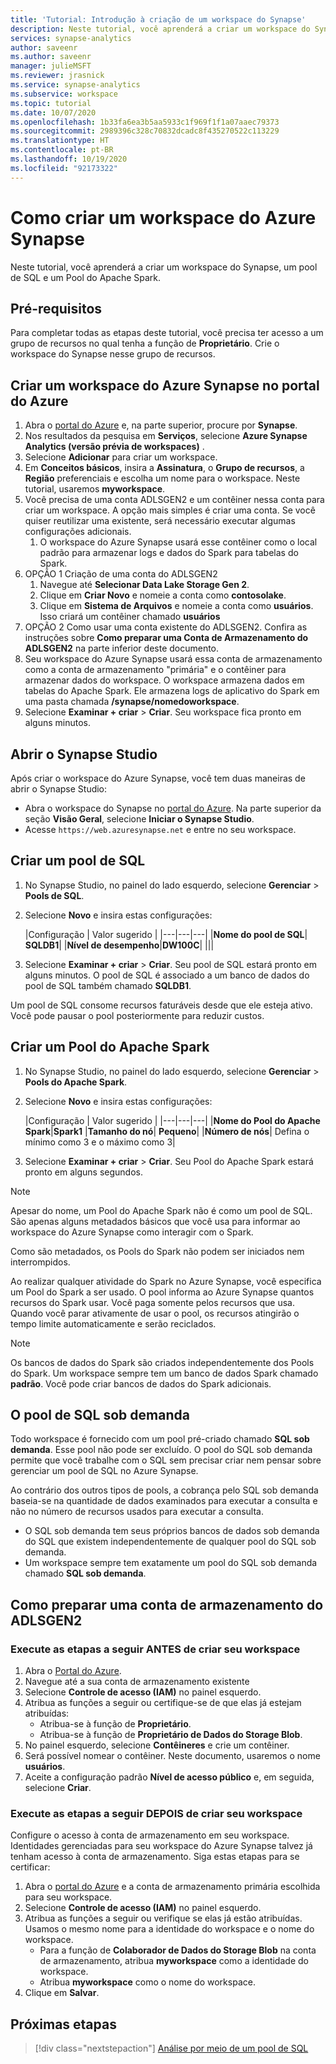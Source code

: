 ```yaml
---
title: 'Tutorial: Introdução à criação de um workspace do Synapse'
description: Neste tutorial, você aprenderá a criar um workspace do Synapse, um pool de SQL e um Pool do Apache Spark.
services: synapse-analytics
author: saveenr
ms.author: saveenr
manager: julieMSFT
ms.reviewer: jrasnick
ms.service: synapse-analytics
ms.subservice: workspace
ms.topic: tutorial
ms.date: 10/07/2020
ms.openlocfilehash: 1b33fa6ea3b5aa5933c1f969f1f1a07aaec79373
ms.sourcegitcommit: 2989396c328c70832dcadc8f435270522c113229
ms.translationtype: HT
ms.contentlocale: pt-BR
ms.lasthandoff: 10/19/2020
ms.locfileid: "92173322"
---
```

# <a name="creating-a-synapse-workspace"></a>Como criar um workspace do Azure Synapse

Neste tutorial, você aprenderá a criar um workspace do Synapse, um pool de SQL e um Pool do Apache Spark. 

## <a name="prerequisites"></a>Pré-requisitos

Para completar todas as etapas deste tutorial, você precisa ter acesso a um grupo de recursos no qual tenha a função de **Proprietário**. Crie o workspace do Synapse nesse grupo de recursos.

## <a name="create-a-synapse-workspace-in-the-azure-portal"></a>Criar um workspace do Azure Synapse no portal do Azure

1. Abra o [portal do Azure](https://portal.azure.com) e, na parte superior, procure por **Synapse**.
1. Nos resultados da pesquisa em **Serviços**, selecione **Azure Synapse Analytics (versão prévia de workspaces)** .
1. Selecione **Adicionar** para criar um workspace.
1. Em **Conceitos básicos**, insira a **Assinatura**, o **Grupo de recursos**, a **Região** preferenciais e escolha um nome para o workspace. Neste tutorial, usaremos **myworkspace**.
1. Você precisa de uma conta ADLSGEN2 e um contêiner nessa conta para criar um workspace. A opção mais simples é criar uma conta. Se você quiser reutilizar uma existente, será necessário executar algumas configurações adicionais. 
    1. O workspace do Azure Synapse usará esse contêiner como o local padrão para armazenar logs e dados do Spark para tabelas do Spark.
1. OPÇÃO 1 Criação de uma conta do ADLSGEN2 
    1. Navegue até **Selecionar Data Lake Storage Gen 2**. 
    1. Clique em **Criar Novo** e nomeie a conta como **contosolake**.
    1. Clique em **Sistema de Arquivos** e nomeie a conta como **usuários**. Isso criará um contêiner chamado **usuários**
1. OPÇÃO 2 Como usar uma conta existente do ADLSGEN2. Confira as instruções sobre **Como preparar uma Conta de Armazenamento do ADLSGEN2** na parte inferior deste documento.
1. Seu workspace do Azure Synapse usará essa conta de armazenamento como a conta de armazenamento "primária" e o contêiner para armazenar dados do workspace. O workspace armazena dados em tabelas do Apache Spark. Ele armazena logs de aplicativo do Spark em uma pasta chamada **/synapse/nomedoworkspace**.
1. Selecione **Examinar + criar** > **Criar**. Seu workspace fica pronto em alguns minutos.

## <a name="open-synapse-studio"></a>Abrir o Synapse Studio

Após criar o workspace do Azure Synapse, você tem duas maneiras de abrir o Synapse Studio:

* Abra o workspace do Synapse no [portal do Azure](https://portal.azure.com). Na parte superior da seção **Visão Geral**, selecione **Iniciar o Synapse Studio**.
* Acesse `https://web.azuresynapse.net` e entre no seu workspace.

## <a name="create-a-sql-pool"></a>Criar um pool de SQL

1. No Synapse Studio, no painel do lado esquerdo, selecione **Gerenciar** > **Pools de SQL**.
1. Selecione **Novo** e insira estas configurações:

    |Configuração | Valor sugerido | 
    |---|---|---|
    |**Nome do pool de SQL**| **SQLDB1**|
    |**Nível de desempenho**|**DW100C**|
    |||

1. Selecione **Examinar + criar** > **Criar**. Seu pool de SQL estará pronto em alguns minutos. O pool de SQL é associado a um banco de dados do pool de SQL também chamado **SQLDB1**.

Um pool de SQL consome recursos faturáveis desde que ele esteja ativo. Você pode pausar o pool posteriormente para reduzir custos.

## <a name="create-an-apache-spark-pool"></a>Criar um Pool do Apache Spark

1. No Synapse Studio, no painel do lado esquerdo, selecione **Gerenciar** > **Pools do Apache Spark**.
1. Selecione **Novo** e insira estas configurações:

    |Configuração | Valor sugerido | 
    |---|---|---|
    |**Nome do Pool do Apache Spark**|**Spark1**
    |**Tamanho do nó**| **Pequeno**|
    |**Número de nós**| Defina o mínimo como 3 e o máximo como 3|

1. Selecione **Examinar + criar** > **Criar**. Seu Pool do Apache Spark estará pronto em alguns segundos.

> [!NOTE]
> Apesar do nome, um Pool do Apache Spark não é como um pool de SQL. São apenas alguns metadados básicos que você usa para informar ao workspace do Azure Synapse como interagir com o Spark.

Como são metadados, os Pools do Spark não podem ser iniciados nem interrompidos.

Ao realizar qualquer atividade do Spark no Azure Synapse, você especifica um Pool do Spark a ser usado. O pool informa ao Azure Synapse quantos recursos do Spark usar. Você paga somente pelos recursos que usa. Quando você parar ativamente de usar o pool, os recursos atingirão o tempo limite automaticamente e serão reciclados.

> [!NOTE]
> Os bancos de dados do Spark são criados independentemente dos Pools do Spark. Um workspace sempre tem um banco de dados Spark chamado **padrão**. Você pode criar bancos de dados do Spark adicionais.

## <a name="the-sql-on-demand-pool"></a>O pool de SQL sob demanda

Todo workspace é fornecido com um pool pré-criado chamado **SQL sob demanda**. Esse pool não pode ser excluído. O pool do SQL sob demanda permite que você trabalhe com o SQL sem precisar criar nem pensar sobre gerenciar um pool de SQL no Azure Synapse.

Ao contrário dos outros tipos de pools, a cobrança pelo SQL sob demanda baseia-se na quantidade de dados examinados para executar a consulta e não no número de recursos usados para executar a consulta.

* O SQL sob demanda tem seus próprios bancos de dados sob demanda do SQL que existem independentemente de qualquer pool do SQL sob demanda.
* Um workspace sempre tem exatamente um pool do SQL sob demanda chamado **SQL sob demanda**.

## <a name="preparing-a-adlsgen2-storage-account"></a>Como preparar uma conta de armazenamento do ADLSGEN2

### <a name="perform-the-following-steps-before-you-create-your-workspace"></a>Execute as etapas a seguir ANTES de criar seu workspace

1. Abra o [Portal do Azure](https://portal.azure.com).
1. Navegue até a sua conta de armazenamento existente
1. Selecione **Controle de acesso (IAM)** no painel esquerdo. 
1. Atribua as funções a seguir ou certifique-se de que elas já estejam atribuídas:
    * Atribua-se à função de **Proprietário**.
    * Atribua-se à função de **Proprietário de Dados do Storage Blob**.
1. No painel esquerdo, selecione **Contêineres** e crie um contêiner.
1. Será possível nomear o contêiner. Neste documento, usaremos o nome **usuários**.
1. Aceite a configuração padrão **Nível de acesso público** e, em seguida, selecione **Criar**.

### <a name="perform-the-following-steps-after-you-create-your-workspace"></a>Execute as etapas a seguir DEPOIS de criar seu workspace

Configure o acesso à conta de armazenamento em seu workspace. Identidades gerenciadas para seu workspace do Azure Synapse talvez já tenham acesso à conta de armazenamento. Siga estas etapas para se certificar:

1. Abra o [portal do Azure](https://portal.azure.com) e a conta de armazenamento primária escolhida para seu workspace.
1. Selecione **Controle de acesso (IAM)** no painel esquerdo.
1. Atribua as funções a seguir ou verifique se elas já estão atribuídas. Usamos o mesmo nome para a identidade do workspace e o nome do workspace.
    * Para a função de **Colaborador de Dados do Storage Blob** na conta de armazenamento, atribua **myworkspace** como a identidade do workspace.
    * Atribua **myworkspace** como o nome do workspace.
1. Clique em **Salvar**.


## <a name="next-steps"></a>Próximas etapas

> [!div class="nextstepaction"]
> [Análise por meio de um pool de SQL](get-started-analyze-sql-pool.md)
